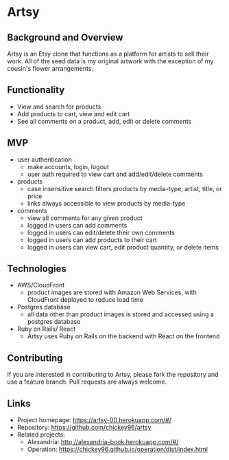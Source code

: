 # Artsy

## Background and Overview
Artsy is an Etsy clone that functions as a platform for artists to sell their work. All of the seed data is my original artwork with the exception of my cousin's flower arrangements.

## Functionality
* View and search for products
* Add products to cart, view and edit cart
* See all comments on a product, add, edit or delete comments

## MVP
* user authentication
  * make accounts, login, logout
  * user auth required to view cart and add/edit/delete comments    
* products
  * case insensitive search filters products by media-type, artist, title, or     price
  * links always accessible to view products by media-type
* comments 
  * view all comments for any given product
  * logged in users can add comments
  * logged in users can edit/delete their own comments
  * logged in users can add products to their cart
  * logged in users can view cart, edit product quantity, or delete items

## Technologies
* AWS/CloudFront
  * product images are stored with Amazon Web Services, with CloudFront           deployed to reduce load time
* Postgres database
  * all data other than product images is stored and accessed using a postgres    database
* Ruby on Rails/ React
  * Artsy uses Ruby on Rails on the backend with React on the frontend 

## Contributing

If you are interested in contributing to Artsy, please fork the repository and use a feature branch. Pull requests are always welcome. 

## Links

- Project homepage: https://artsy-00.herokuapp.com/#/
- Repository: https://github.com/chickey96/artsy
- Related projects:
  - Alexandria: http://alexandria-book.herokuapp.com/#/
  - Operation: https://chickey96.github.io/operation/dist/index.html



